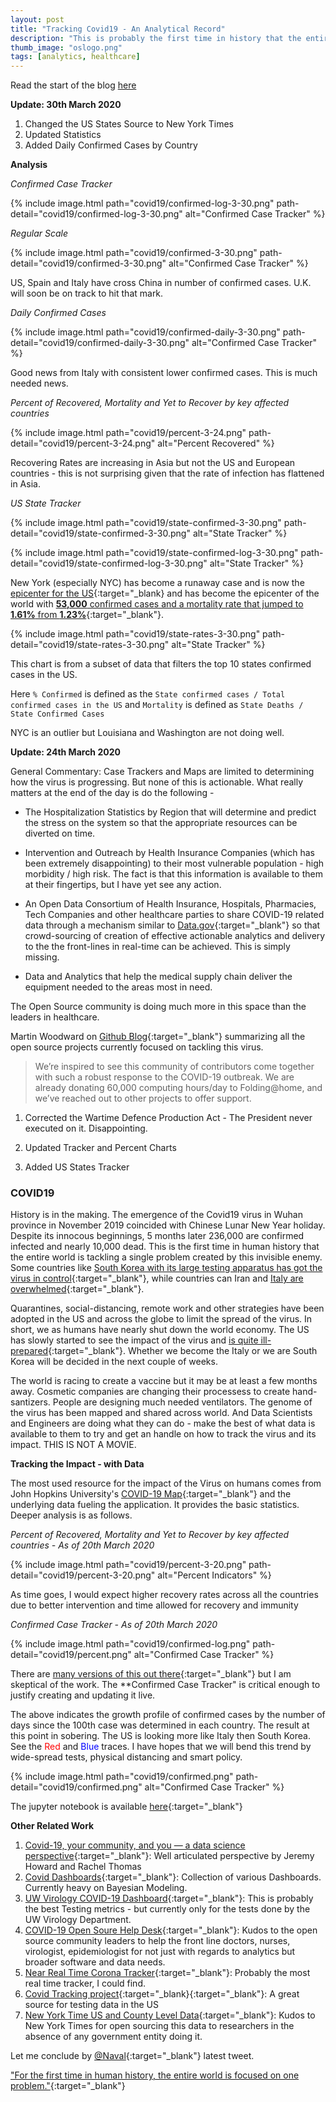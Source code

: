 ```yaml
---
layout: post
title: "Tracking Covid19 - An Analytical Record"
description: "This is probably the first time in history that the entire world is tackling a singular problem created by an invisible enemy. I am recording my work in this blog while following social-distancing. Many folks are doing some great data work on tracking covid19 and its impact. I will link their work here."
thumb_image: "oslogo.png"
tags: [analytics, healthcare]
---
```


Read the start of the blog [here](#COVID19)

**Update: 30th March 2020**

1. Changed the US States Source to New York Times
2. Updated Statistics
3. Added Daily Confirmed Cases by Country 


**Analysis**

*Confirmed Case Tracker*

{% include image.html path="covid19/confirmed-log-3-30.png" path-detail="covid19/confirmed-log-3-30.png" alt="Confirmed Case Tracker" %}

*Regular Scale*

{% include image.html path="covid19/confirmed-3-30.png" path-detail="covid19/confirmed-3-30.png" alt="Confirmed Case Tracker" %}

US, Spain and Italy have cross China in number of confirmed cases. U.K. will soon be on track to hit that mark. 

*Daily Confirmed Cases*

{% include image.html path="covid19/confirmed-daily-3-30.png" path-detail="covid19/confirmed-daily-3-30.png" alt="Confirmed Case Tracker" %}

Good news from Italy with consistent lower confirmed cases. This is much needed news. 

*Percent of Recovered, Mortality and Yet to Recover by key affected countries*

{% include image.html path="covid19/percent-3-24.png" path-detail="covid19/percent-3-24.png" alt="Percent Recovered" %}

Recovering Rates are increasing in Asia but not the US and European countries - this is not surprising given that the rate of infection has flattened in Asia.

*US State Tracker*

{% include image.html path="covid19/state-confirmed-3-30.png" path-detail="covid19/state-confirmed-3-30.png" alt="State Tracker" %}

{% include image.html path="covid19/state-confirmed-log-3-30.png" path-detail="covid19/state-confirmed-log-3-30.png" alt="State Tracker" %}

New York (especially NYC) has become a runaway case and is now the [epicenter for the US](https://www.nytimes.com/2020/03/22/nyregion/Coronavirus-new-York-epicenter.html){:target="_blank} and has become the epicenter of the world with [**53,000** confirmed cases and a mortality rate that jumped to **1.61%** from **1.23%**](https://www1.nyc.gov/assets/doh/downloads/pdf/imm/covid-19-daily-data-summary.pdf){:target="_blank"}.   


{% include image.html path="covid19/state-rates-3-30.png" path-detail="covid19/state-rates-3-30.png" alt="State Tracker" %}

This chart is from a subset of data that filters the top 10 states confirmed cases in the US.

Here `% Confirmed` is defined as the `State confirmed cases / Total confirmed cases in the US` and `Mortality` is defined as `State Deaths / State Confirmed Cases `

NYC is an outlier but Louisiana and Washington are not doing well. 

**Update: 24th March 2020**

General Commentary: Case Trackers and Maps are limited to determining how the virus is progressing. But none of this is actionable. What really matters at the end of the day is do the following -

* The Hospitalization Statistics by Region that will determine and predict the stress on the system so that the appropriate resources can be diverted on time. 

* Intervention and Outreach by Health Insurance Companies (which has been extremely disappointing) to their most vulnerable population - high morbidity / high risk. The fact is that this information is available to them at their fingertips, but I have yet see any action.

* An Open Data Consortium of Health Insurance, Hospitals, Pharmacies, Tech Companies and other healthcare parties to share COVID-19 related data through a mechanism similar to [Data.gov](https://www.data.gov/){:target="_blank"} so that crowd-sourcing of creation of effective actionable analytics and delivery to the the front-lines in real-time can be achieved. This is simply missing.  

* Data and Analytics that help the medical supply chain deliver the equipment needed to the areas most in need. 

The Open Source community is doing much more in this space than the leaders in healthcare. 

Martin Woodward on [Github Blog](https://github.blog/2020-03-23-open-collaboration-on-covid-19/){:target="_blank"} summarizing all the open source projects currently focused on tackling this virus. 

>We’re inspired to see this community of contributors come together with such a robust response to the COVID-19 outbreak. We are already donating 60,000 computing hours/day to Folding@home, and we’ve reached out to other projects to offer support. 

1. Corrected the Wartime Defence Production Act - The President never executed on it. Disappointing.

2. Updated Tracker and Percent Charts

3. Added US States Tracker


### <a name="COVID19"></a> COVID19


History is in the making. The emergence of the Covid19 virus in Wuhan province in November 2019 coincided with Chinese Lunar New Year holiday. Despite its innocous beginnings, 5 months later 236,000 are confirmed infected and nearly 10,000 dead. This is the first time in human history that the entire world is tackling a single problem created by this invisible enemy. Some countries like [South Korea with its large testing apparatus has got the virus in control](https://www.sciencemag.org/news/2020/03/coronavirus-cases-have-dropped-sharply-south-korea-whats-secret-its-success){:target="_blank"}, while countries can Iran and [Italy are overwhelmed](https://www.cbsnews.com/live-updates/coronavirus-disease-covid-19-latest-news-2020-03-19/){:target="_blank"}. 

Quarantines, social-distancing, remote work and other strategies have been adopted in the US and across the globe to limit the spread of the virus. In short, we as humans have nearly shut down the world economy. The US has slowly started to see the impact of the virus and [is quite ill-prepared](https://www.theatlantic.com/ideas/archive/2020/03/us-isnt-ready-whats-about-happen/607636/){:target="_blank"}. Whether we become the Italy or we are South Korea will be decided in the next couple of weeks.

The world is racing to create a vaccine but it may be at least a few months away. Cosmetic companies are changing their processess to create hand-santizers. People are designing much needed ventilators. The genome of the virus has been mapped and shared across world. And Data Scientists and Engineers are doing what they can do - make the best of what data is available to them to try and get an handle on how to track the virus and its impact. THIS IS NOT A MOVIE.  

**Tracking the Impact - with Data**

The most used resource for the impact of the Virus on humans comes from John Hopkins University's [COVID-19 Map](https://coronavirus.jhu.edu/map.html){:target="_blank"} and the underlying data fueling the application. It provides the basic statistics. Deeper analysis is as follows. 

*Percent of Recovered, Mortality and Yet to Recover by key affected countries - As of 20th March 2020*

{% include image.html path="covid19/percent-3-20.png" path-detail="covid19/percent-3-20.png" alt="Percent Indicators" %}

As time goes, I would expect higher recovery rates across all the countries due to better intervention and time allowed for recovery and immunity 

*Confirmed Case Tracker - As of 20th March 2020*

{% include image.html path="covid19/confirmed-log.png" path-detail="covid19/percent.png" alt="Confirmed Case Tracker" %}

There are [many versions of this out there](https://covid19dashboards.com/compare-country-trajectories/){:target="_blank"} but I am skeptical of the work. The **Confirmed Case Tracker" is critical enough to justify creating and updating it live. 

The above indicates the growth profile of confirmed cases by the number of days since the 100th case was determined in each country. The result at this point in sobering. The US is looking more like Italy then South Korea. See the <span style="color:red">Red</span> and <span style="color:blue">Blue</span> traces. I have hopes that we will bend this trend by wide-spread tests, physical distancing and smart policy. 

{% include image.html path="covid19/confirmed.png" path-detail="covid19/confirmed.png" alt="Confirmed Case Tracker" %}

The jupyter notebook is available [here](https://github.com/superaja/covid19/blob/master/covid19.ipynb){:target="_blank"}

**Other Related Work**

1. [Covid-19, your community, and you — a data science perspective](https://www.fast.ai/2020/03/09/coronavirus/){:target="_blank"}: Well articulated perspective by Jeremy Howard and Rachel Thomas
2. [Covid Dashboards](https://covid19dashboards.com/){:target="_blank"}: Collection of various Dashboards. Currently heavy on Bayesian Modeling.
3. [UW Virology COVID-19 Dashboard](http://depts.washington.edu/labmed/covid19/){:target="_blank"}: This is probably the best Testing metrics - but currently only for the tests done by the UW Virology Department.
4. [COVID-19 Open Soure Help Desk](https://covid-oss-help.org/){:target="_blank"}: Kudos to the open source community leaders to help the front line doctors, nurses, virologist, epidemiologist for not just with regards to analytics but broader software and data needs.
5. [Near Real Time Corona Tracker](https://www.trackcorona.live/){:target="_blank"}: Probably the most real time tracker, I could find. 
6. [Covid Tracking project](https://covidtracking.com/){:target="_blank}{:target="_blank"}: A great source for testing data in the US
7. [New York Time US and County Level Data](https://github.com/nytimes/covid-19-data){:target="_blank"}: Kudos to New York Times for open sourcing this data to researchers in the absence of any government entity doing it.


Let me conclude by [@Naval](https://twitter.com/naval){:target="_blank"} latest tweet.

["For the first time in human history, the entire world is focused on one problem."](https://twitter.com/naval/status/1240714732689960960){:target="_blank"}